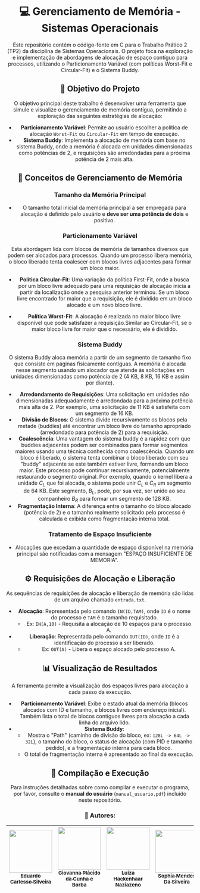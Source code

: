 <div align="center">

# 💻 Gerenciamento de Memória - Sistemas Operacionais

Este repositório contém o código-fonte em C para o Trabalho Prático 2 (TP2) da disciplina de Sistemas Operacionais. O projeto foca na exploração e implementação de abordagens de alocação de espaço contíguo para processos, utilizando o Particionamento Variável (com políticas Worst-Fit e Circular-Fit) e o Sistema Buddy.

## 🎯 Objetivo do Projeto

O objetivo principal deste trabalho é desenvolver uma ferramenta que simule e visualize o gerenciamento de memória contígua, permitindo a exploração das seguintes estratégias de alocação:

* **Particionamento Variável**: Permite ao usuário escolher a política de alocação `Worst-Fit` ou `Circular-Fit` em tempo de execução.
* **Sistema Buddy**: Implementa a alocação de memória com base no sistema Buddy, onde a memória é alocada em unidades dimensionadas como potências de 2, e requisições são arredondadas para a próxima potência de 2 mais alta.

## 🧠 Conceitos de Gerenciamento de Memória

### Tamanho da Memória Principal

* O tamanho total inicial da memória principal a ser empregada para alocação é definido pelo usuário e **deve ser uma potência de dois** e positivo.

### Particionamento Variável

Esta abordagem lida com blocos de memória de tamanhos diversos que podem ser alocados para processos. Quando um processo libera memória, o bloco liberado tenta coalescer com blocos livres adjacentes para formar um bloco maior.

* **Política Circular-Fit**:
Uma variação da política First-Fit, onde a busca por um bloco livre adequado para uma requisição de alocação inicia a partir da localização onde a pesquisa anterior terminou. Se um bloco livre encontrado for maior que a requisição, ele é dividido em um bloco alocado e um novo bloco livre.

* **Política Worst-Fit**:
A alocação é realizada no maior bloco livre disponível que pode satisfazer a requisição.Similar ao Circular-Fit, se o maior bloco livre for maior que o necessário, ele é dividido.

### Sistema Buddy

O sistema Buddy aloca memória a partir de um segmento de tamanho fixo que consiste em páginas fisicamente contíguas. A memória é alocada nesse segmento usando um alocador que atende às solicitações em unidades dimensionadas como potência de 2 (4 KB, 8 KB, 16 KB e assim por diante).

* **Arredondamento de Requisições**: Uma solicitação em unidades não dimensionadas adequadamente é arredondada para a próxima potência mais alta de 2. Por exemplo, uma solicitação de 11 KB é satisfeita com um segmento de 16 KB.
* **Divisão de Blocos**: O sistema divide recursivamente os blocos pela metade (buddies) até encontrar um bloco livre do tamanho apropriado (arredondado para potência de 2) para a requisição.
* **Coalescência**: Uma vantagem do sistema buddy é a rapidez com que buddies adjacentes podem ser combinados para formar segmentos maiores usando uma técnica conhecida como coalescência. Quando um bloco é liberado, o sistema tenta combinar o bloco liberado com seu "buddy" adjacente se este também estiver livre, formando um bloco maior. Este processo pode continuar recursivamente, potencialmente restaurando o segmento original. Por exemplo, quando o kernel libera a unidade $C_L$ que foi alocada, o sistema pode unir $C_L$ e $C_R$ um segmento de 64 KB. Este segmento, $B_L$, pode, por sua vez, ser unido ao seu companheiro $B_R$ para formar um segmento de 128 KB.
* **Fragmentação Interna**: A diferença entre o tamanho do bloco alocado (potência de 2) e o tamanho realmente solicitado pelo processo é calculada e exibida como fragmentação interna total.

### Tratamento de Espaço Insuficiente

* Alocações que excedam a quantidade de espaço disponível na memória principal são notificadas com a mensagem "ESPAÇO INSUFICIENTE DE MEMÓRIA".

## ⚙️ Requisições de Alocação e Liberação

As sequências de requisições de alocação e liberação de memória são lidas de um arquivo chamado `entrada.txt`.

* **Alocação**: Representada pelo comando `IN(ID,TAM)`, onde `ID` é o nome do processo e `TAM` é o tamanho requisitado.
    * Ex: `IN(A,10)` - Requisita a alocação de 10 espaços para o processo A.
* **Liberação**: Representada pelo comando `OUT(ID)`, onde `ID` é a identificação do processo a ser liberado.
    * Ex: `OUT(A)` - Libera o espaço alocado pelo processo A.

## 📊 Visualização de Resultados

A ferramenta permite a visualização dos espaços livres para alocação a cada passo da execução.

* **Particionamento Variável**: Exibe o estado atual da memória (blocos alocados com ID e tamanho, e blocos livres com endereço inicial). Também lista o total de blocos contíguos livres para alocação a cada linha do arquivo lido.
* **Sistema Buddy**:
    * Mostra o "Path" (caminho de divisão do bloco, ex: `128L -> 64L -> 32L`), o tamanho do bloco, o status de alocação (com PID e tamanho pedido), e a fragmentação interna para cada bloco.
    * O total de fragmentação interna é apresentado ao final da execução.

## 🚀 Compilação e Execução

Para instruções detalhadas sobre como compilar e executar o programa, por favor, consulte o **manual do usuário** (`manual_usuario.pdf`) incluído neste repositório.


### 👥 Autores:
| [<img loading="lazy" src="https://avatars.githubusercontent.com/u/125413722?v=4" width="115"><br><sub>Eduardo Carlesso Silveira</sub>](https://github.com/EduardoCarlesso) |  [<img loading="lazy" src="https://avatars.githubusercontent.com/u/143823107?v=4" width="115"><br><sub>Giovanna Plácido da Cunha e Borba</sub>](https://github.com/GiovannaBorba) | [<img loading="lazy" src="https://avatars.githubusercontent.com/u/142232479?v=4" width="115"><br><sub>Luiza Hackenhaar Naziazeno</sub>](https://github.com/luizahackenhaarnaziazeno) | [<img loading="lazy" src="https://avatars.githubusercontent.com/u/89554510?v=4" width="115"><br><sub>Sophia Mendes Da Silveira</sub>]([https://github.com/RobertoG400](https://github.com/SophiaSilveira)) |
| :-------------------------------: | :-------------------------------: | :-------------------------------: | :-------------------------------: |
